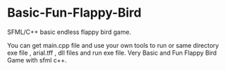 # Basic-Fun-Flappy-Bird
SFML/C++ basic endless flappy bird game.

You can get main.cpp file and use your own tools to run or same directory exe file , arial.tff , dll files and run exe file.
Very Basic and Fun Flappy Bird Game with sfml c++.
